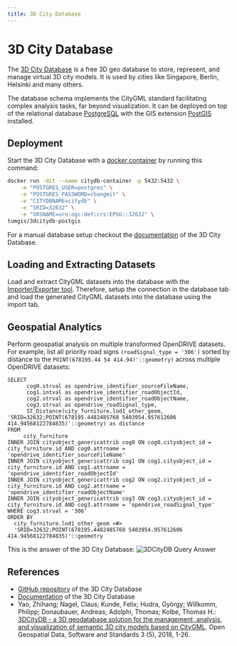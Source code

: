 ```yaml
---
title: 3D City Database
---
```


# 3D City Database

The [3D City Database](https://www.3dcitydb.org/3dcitydb/) is a free 3D geo database to store, represent, and manage virtual 3D city models.
It is used by cities like Singapore, Berlin, Helsinki and many others.

The database schema implements the CityGML standard facilitating complex analysis tasks, far beyond visualization.
It can be deployed on top of the relational database [PostgreSQL](https://www.postgresql.org) with the GIS extension [PostGIS](https://postgis.net) installed.

## Deployment

Start the 3D City Database with a [docker container](https://github.com/tum-gis/3dcitydb-docker-postgis) by running this command:
```bash
docker run -dit --name citydb-container -p 5432:5432 \
    -e "POSTGRES_USER=postgres" \
    -e "POSTGRES_PASSWORD=changeit" \
    -e "CITYDBNAME=citydb" \
    -e "SRID=32632" \
    -e "SRSNAME=urn:ogc:def:crs:EPSG::32632" \
tumgis/3dcitydb-postgis
```

For a manual database setup checkout the [documentation](https://3dcitydb-docs.readthedocs.io/en/release-v4.2.3/intro/setup-3dcitydb.html#) of the 3D City Database.

## Loading and Extracting Datasets

Load and extract CityGML datasets into the database with the [Importer/Exporter tool](https://github.com/3dcitydb/importer-exporter).
Therefore, setup the connection in the database tab and load the generated CityGML datasets into the database using the import tab.

## Geospatial Analytics

Perform geospatial analysis on multiple transformed OpenDRIVE datasets.
For example, list all priority road signs ``(roadSignal_type = '306')`` sorted by distance to the ``POINT(678195.44 54 414.94)'::geometry)`` across multiple OpenDRIVE datasets:
```postgresql
SELECT
      cog0.strval as opendrive_identifier_sourceFileName,
      cog1.intval as opendrive_identifier_roadObjectId,
      cog2.strval as opendrive_identifier_roadObjectName,
      cog3.strval as opendrive_roadSignal_type,
      ST_Distance(city_furniture.lod1_other_geom, 'SRID=32632;POINT(678195.4482485768 5403954.957612606 414.94568122784835)'::geometry) as distance
FROM
     city_furniture
INNER JOIN cityobject_genericattrib cog0 ON cog0.cityobject_id = city_furniture.id AND cog0.attrname = 'opendrive_identifier_sourceFileName'
INNER JOIN cityobject_genericattrib cog1 ON cog1.cityobject_id = city_furniture.id AND cog1.attrname = 'opendrive_identifier_roadObjectId'
INNER JOIN cityobject_genericattrib cog2 ON cog2.cityobject_id = city_furniture.id AND cog2.attrname = 'opendrive_identifier_roadObjectName'
INNER JOIN cityobject_genericattrib cog3 ON cog3.cityobject_id = city_furniture.id AND cog3.attrname = 'opendrive_roadSignal_type'
WHERE cog3.strval = '306'
ORDER BY
  city_furniture.lod1_other_geom <#>
  'SRID=32632;POINT(678195.4482485768 5403954.957612606 414.94568122784835)'::geometry

```

This is the answer of the 3D City Database:
![3DCityDB Query Answer](/assets/media/demos/3dcitydb-query-answer.png)

## References

- [GitHub repository](https://github.com/3dcitydb/3dcitydb) of the 3D City Database
- [Documentation](https://3dcitydb-docs.readthedocs.io) of the 3D City Database
- Yao, Zhihang; Nagel, Claus; Kunde, Felix; Hudra, György; Willkomm, Philipp; Donaubauer, Andreas; Adolphi, Thomas; Kolbe, Thomas H.: [3DCityDB - a 3D geodatabase solution for the management, analysis, and visualization of semantic 3D city models based on CityGML](https://doi.org/10.1186/s40965-018-0046-7). Open Geospatial Data, Software and Standards 3 (5), 2018, 1-26.
